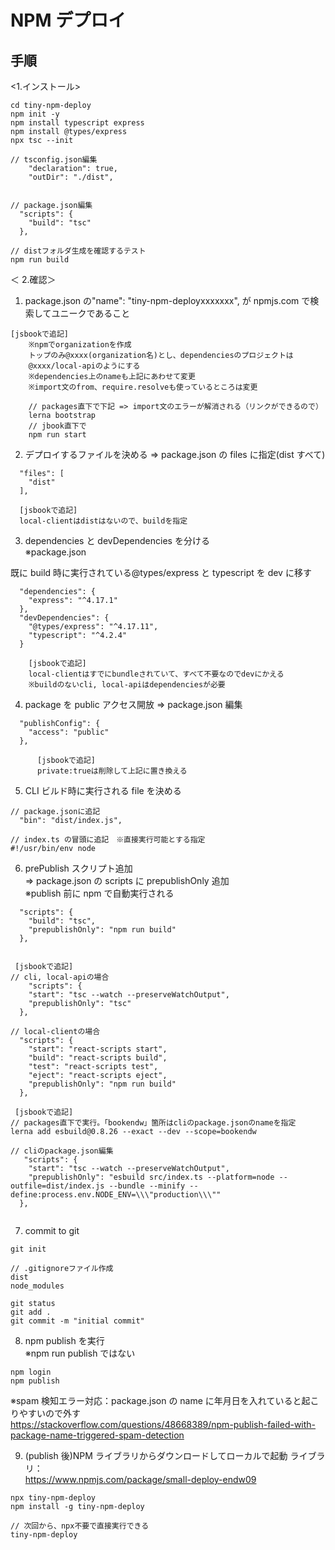 # NPM デプロイ

## 手順

<1.インストール>

```
cd tiny-npm-deploy
npm init -y
npm install typescript express
npm install @types/express
npx tsc --init

// tsconfig.json編集
    "declaration": true,
    "outDir": "./dist",


// package.json編集
  "scripts": {
    "build": "tsc"
  },

// distフォルダ生成を確認するテスト
npm run build

```

＜ 2.確認＞

1. package.json の"name": "tiny-npm-deployxxxxxxx",
   が npmjs.com で検索してユニークであること

```
[jsbookで追記]
    ※npmでorganizationを作成
    トップのみ@xxxx(organization名)とし、dependenciesのプロジェクトは
    @xxxx/local-apiのようにする
    ※dependencies上のnameも上記にあわせて変更
    ※import文のfrom、require.resolveも使っているところは変更
    
    // packages直下で下記 => import文のエラーが解消される（リンクができるので）
    lerna bootstrap
    // jbook直下で
    npm run start
```

2. デプロイするファイルを決める => package.json の files に指定(dist すべて)

```
  "files": [
    "dist"
  ],
  
  [jsbookで追記]
  local-clientはdistはないので、buildを指定
```

3. dependencies と devDependencies を分ける<br>
   ※package.json

既に build 時に実行されている@types/express と typescript を dev に移す

```
  "dependencies": {
    "express": "^4.17.1"
  },
  "devDependencies": {
    "@types/express": "^4.17.11",
    "typescript": "^4.2.4"
  }
  
    [jsbookで追記]
    local-clientはすでにbundleされていて、すべて不要なのでdevにかえる
    ※buildのないcli, local-apiはdependenciesが必要
```

4. package を public アクセス開放 => package.json 編集

```
  "publishConfig": {
    "access": "public"
  },
  
      [jsbookで追記]
      private:trueは削除して上記に置き換える
```

5. CLI ビルド時に実行される file を決める <br>

```
// package.jsonに追記
  "bin": "dist/index.js",

// index.ts の冒頭に追記　※直接実行可能とする指定
#!/usr/bin/env node
```

6. prePublish スクリプト追加 <br>
   => package.json の scripts に prepublishOnly 追加 <br>
   ※publish 前に npm で自動実行される <br>

```
  "scripts": {
    "build": "tsc",
    "prepublishOnly": "npm run build"
  },
  
  
 [jsbookで追記]
// cli, local-apiの場合
    "scripts": {
    "start": "tsc --watch --preserveWatchOutput",
    "prepublishOnly": "tsc"    
  },
  
// local-clientの場合
  "scripts": {
    "start": "react-scripts start",
    "build": "react-scripts build",
    "test": "react-scripts test",
    "eject": "react-scripts eject",
    "prepublishOnly": "npm run build"
  },
```

```
 [jsbookで追記]
// packages直下で実行。「bookendw」箇所はcliのpackage.jsonのnameを指定
lerna add esbuild@0.8.26 --exact --dev --scope=bookendw
 
// cliのpackage.json編集
   "scripts": {
    "start": "tsc --watch --preserveWatchOutput",
    "prepublishOnly": "esbuild src/index.ts --platform=node --outfile=dist/index.js --bundle --minify --define:process.env.NODE_ENV=\\\"production\\\""
  },
 
```

7. commit to git

```
git init

// .gitignoreファイル作成
dist
node_modules

git status
git add .
git commit -m "initial commit"

```

8. npm publish を実行 <br>
   ※npm run publish ではない <br>

```
npm login
npm publish
```

※spam 検知エラー対応：package.json の name に年月日を入れていると起こりやすいので外す <br>
https://stackoverflow.com/questions/48668389/npm-publish-failed-with-package-name-triggered-spam-detection <br>

9. (publish 後)NPM ライブラリからダウンロードしてローカルで起動
   ライブラリ：<br>
   https://www.npmjs.com/package/small-deploy-endw09 <br>

```
npx tiny-npm-deploy
npm install -g tiny-npm-deploy

// 次回から、npx不要で直接実行できる
tiny-npm-deploy
```
